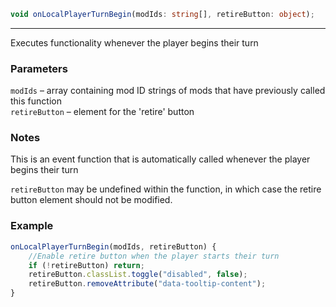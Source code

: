 ```ts
void onLocalPlayerTurnBegin(modIds: string[], retireButton: object);
```

<hr>

Executes functionality whenever the player begins their turn

### Parameters

`modIds`       &ndash; array containing mod ID strings of mods that have previously called this function <br>
`retireButton` &ndash; element for the 'retire' button <br>

### Notes

This is an event function that is automatically called whenever the player begins their turn

`retireButton` may be undefined within the function, in which case the retire button element should not be modified.


### Example

```js
onLocalPlayerTurnBegin(modIds, retireButton) {
    //Enable retire button when the player starts their turn
    if (!retireButton) return;
    retireButton.classList.toggle("disabled", false);
    retireButton.removeAttribute("data-tooltip-content");
}
```

